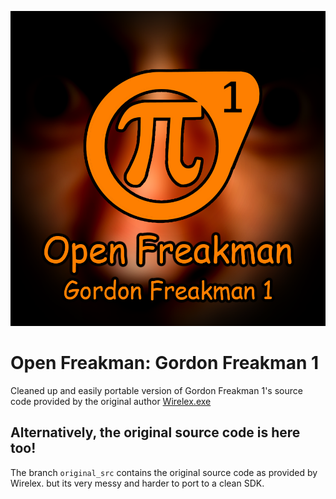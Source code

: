 ![Open Freakman: Gordon Freakman 1](openfrk_assets/OpenFreakman.png)

# Open Freakman: Gordon Freakman 1

Cleaned up and easily portable version of Gordon Freakman 1's source code provided by the original author [Wirelex.exe](https://wirelexexe.github.io/)
## Alternatively, the original source code is here too!
The branch `original_src` contains the original source code as provided by Wirelex. but its very messy and harder to port to a clean SDK.
